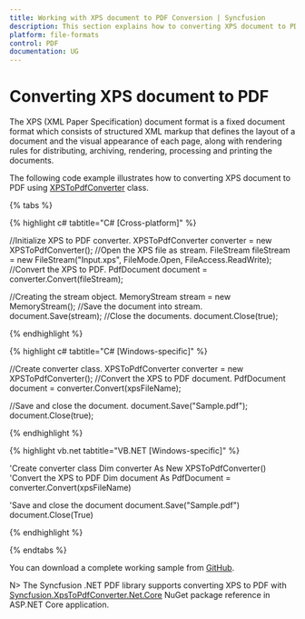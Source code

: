 ```yaml
---
title: Working with XPS document to PDF Conversion | Syncfusion
description: This section explains how to converting XPS document to PDF document by using Syncfusion .NET PDF library.
platform: file-formats
control: PDF
documentation: UG
---
```

# Converting XPS document to PDF

The XPS (XML Paper Specification) document format is a fixed document format which consists of structured XML markup that defines the layout of a document and the visual appearance of each page, along with rendering rules for distributing, archiving, rendering, processing and printing the documents.

The following code example illustrates how to converting XPS document to PDF using [XPSToPdfConverter](https://help.syncfusion.com/cr/file-formats/Syncfusion.XPS.XPSToPdfConverter.html) class.

{% tabs %}

{% highlight c# tabtitle="C# [Cross-platform]" %}

//Initialize XPS to PDF converter.
XPSToPdfConverter converter = new XPSToPdfConverter();
//Open the XPS file as stream.
FileStream fileStream = new FileStream("Input.xps", FileMode.Open, FileAccess.ReadWrite);
//Convert the XPS to PDF.
PdfDocument document = converter.Convert(fileStream);

//Creating the stream object.
MemoryStream stream = new MemoryStream(); 
//Save the document into stream.
document.Save(stream); 
//Close the documents.
document.Close(true); 

{% endhighlight %}

{% highlight c# tabtitle="C# [Windows-specific]" %}

//Create converter class.
XPSToPdfConverter converter = new XPSToPdfConverter();
//Convert the XPS to PDF document.
PdfDocument document = converter.Convert(xpsFileName);

//Save and close the document.
document.Save("Sample.pdf");
document.Close(true);

{% endhighlight %}

{% highlight vb.net tabtitle="VB.NET [Windows-specific]" %}

'Create converter class
Dim converter As New XPSToPdfConverter()
'Convert the XPS to PDF
Dim document As PdfDocument = converter.Convert(xpsFileName)

'Save and close the document
document.Save("Sample.pdf")
document.Close(True)

{% endhighlight %}

{% endtabs %}

You can download a complete working sample from [GitHub](https://github.com/SyncfusionExamples/PDF-Examples/tree/master/Document%20conversion/Converting-XPS-to-PDF-document).

N> The Syncfusion .NET PDF library supports converting XPS to PDF with [Syncfusion.XpsToPdfConverter.Net.Core](https://www.nuget.org/packages/Syncfusion.XpsToPdfConverter.Net.Core) NuGet package reference in ASP.NET Core application.
